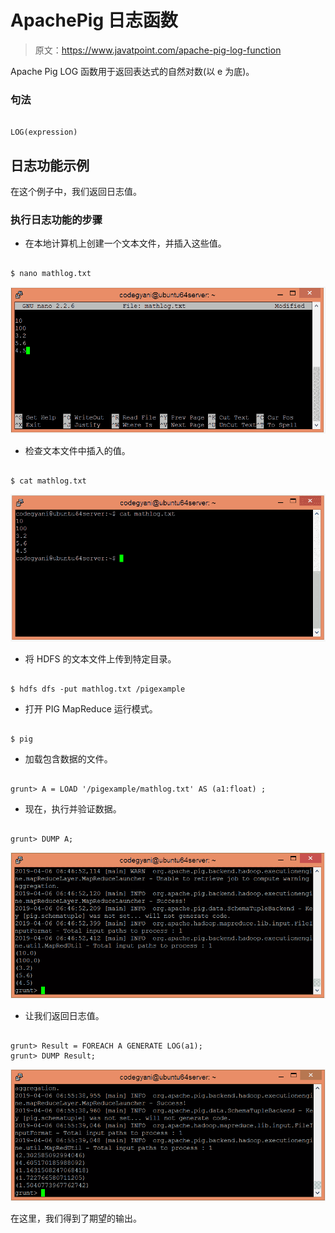 # ApachePig 日志函数

> 原文：<https://www.javatpoint.com/apache-pig-log-function>

Apache Pig LOG 函数用于返回表达式的自然对数(以 e 为底)。

### 句法

```

LOG(expression)

```

## 日志功能示例

在这个例子中，我们返回日志值。

### 执行日志功能的步骤

*   在本地计算机上创建一个文本文件，并插入这些值。

```

$ nano mathlog.txt

```

![Apache Pig LOG Function](img/657670635a4450911ce4ed6021b02de4.png)

*   检查文本文件中插入的值。

```

$ cat mathlog.txt

```

![Apache Pig LOG Function](img/b91c65bbf754ca06e11bc03a7266fc3f.png)

*   将 HDFS 的文本文件上传到特定目录。

```

$ hdfs dfs -put mathlog.txt /pigexample

```

*   打开 PIG MapReduce 运行模式。

```

$ pig

```

*   加载包含数据的文件。

```

grunt> A = LOAD '/pigexample/mathlog.txt' AS (a1:float) ;

```

*   现在，执行并验证数据。

```

grunt> DUMP A;

```

![Apache Pig LOG Function](img/22ae6f6069c1b48f0549b5b2119bfd81.png)

*   让我们返回日志值。

```

grunt> Result = FOREACH A GENERATE LOG(a1);
grunt> DUMP Result;

```

![Apache Pig LOG Function](img/d89e78411de112bfe8846a0bac2fa591.png)

在这里，我们得到了期望的输出。